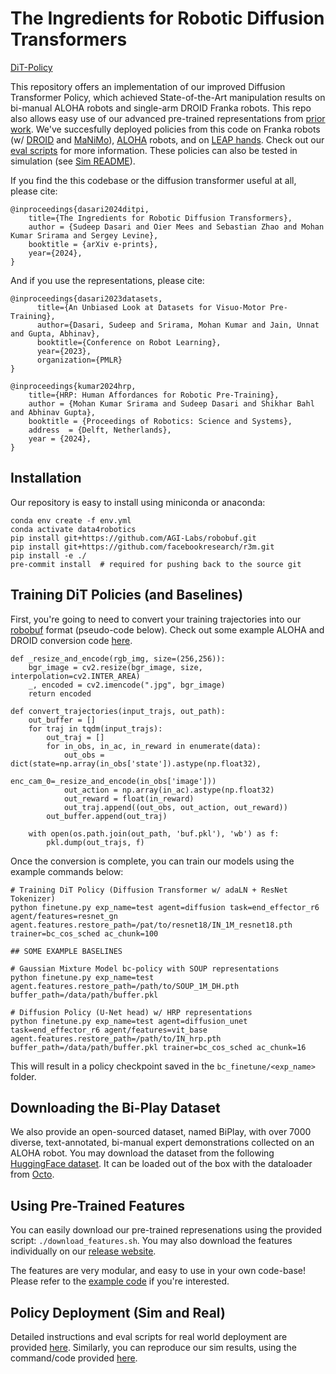 # The Ingredients for Robotic Diffusion Transformers
[DiT-Policy](https://dit-policy.github.io)

This repository offers an implementation of our improved Diffusion Transformer Policy, which achieved State-of-the-Art manipulation results on bi-manual ALOHA robots and single-arm DROID Franka robots. This repo also allows easy use of our advanced pre-trained representations from [prior](https://data4robotics.github.io) [work](https://hrp-robot.github.io). We've succesfully deployed policies from this code on Franka robots (w/ [DROID](https://github.com/droid-dataset/droid/tree/main) and [MaNiMo](https://github.com/AGI-Labs/manimo)), [ALOHA](https://tonyzhaozh.github.io/aloha/) robots, and on [LEAP hands](https://www.leaphand.com). Check out our [eval scripts](eval_scripts/README.md) for more information. These policies can also be tested in simulation (see [Sim README](https://github.com/SudeepDasari/data4robotics/tree/dit_release/data4robotics/sim)).

If you find the this codebase or the diffusion transformer useful at all, please cite:
```
@inproceedings{dasari2024ditpi,
    title={The Ingredients for Robotic Diffusion Transformers},
    author = {Sudeep Dasari and Oier Mees and Sebastian Zhao and Mohan Kumar Srirama and Sergey Levine},
    booktitle = {arXiv e-prints},
    year={2024},
}
```

And if you use the representations, please cite:
```
@inproceedings{dasari2023datasets,
      title={An Unbiased Look at Datasets for Visuo-Motor Pre-Training},
      author={Dasari, Sudeep and Srirama, Mohan Kumar and Jain, Unnat and Gupta, Abhinav},
      booktitle={Conference on Robot Learning},
      year={2023},
      organization={PMLR}
}

@inproceedings{kumar2024hrp,
    title={HRP: Human Affordances for Robotic Pre-Training},
    author = {Mohan Kumar Srirama and Sudeep Dasari and Shikhar Bahl and Abhinav Gupta},
    booktitle = {Proceedings of Robotics: Science and Systems},
    address  = {Delft, Netherlands},
    year = {2024},
}
```

## Installation
Our repository is easy to install using miniconda or anaconda:

```
conda env create -f env.yml
conda activate data4robotics
pip install git+https://github.com/AGI-Labs/robobuf.git
pip install git+https://github.com/facebookresearch/r3m.git
pip install -e ./
pre-commit install  # required for pushing back to the source git
```

## Training DiT Policies (and Baselines)
First, you're going to need to convert your training trajectories into our [robobuf](https://github.com/AGI-Labs/robobuf/tree/main) format (pseudo-code below). Check out some example ALOHA and DROID conversion code [here](https://github.com/AGI-Labs/r2d2_to_robobuf).

```
def _resize_and_encode(rgb_img, size=(256,256)):
    bgr_image = cv2.resize(bgr_image, size, interpolation=cv2.INTER_AREA)
    _, encoded = cv2.imencode(".jpg", bgr_image)
    return encoded

def convert_trajectories(input_trajs, out_path):
    out_buffer = []
    for traj in tqdm(input_trajs):
        out_traj = []
        for in_obs, in_ac, in_reward in enumerate(data):
            out_obs = dict(state=np.array(in_obs['state']).astype(np.float32),
                           enc_cam_0=_resize_and_encode(in_obs['image']))
            out_action = np.array(in_ac).astype(np.float32)
            out_reward = float(in_reward)
            out_traj.append((out_obs, out_action, out_reward))
        out_buffer.append(out_traj)

    with open(os.path.join(out_path, 'buf.pkl'), 'wb') as f:
        pkl.dump(out_trajs, f)
```

Once the conversion is complete, you can train our models using the example commands below:
```
# Training DiT Policy (Diffusion Transformer w/ adaLN + ResNet Tokenizer)
python finetune.py exp_name=test agent=diffusion task=end_effector_r6 agent/features=resnet_gn agent.features.restore_path=/pat/to/resnet18/IN_1M_resnet18.pth  trainer=bc_cos_sched ac_chunk=100

## SOME EXAMPLE BASELINES

# Gaussian Mixture Model bc-policy with SOUP representations
python finetune.py exp_name=test agent.features.restore_path=/path/to/SOUP_1M_DH.pth buffer_path=/data/path/buffer.pkl

# Diffusion Policy (U-Net head) w/ HRP representations
python finetune.py exp_name=test agent=diffusion_unet task=end_effector_r6 agent/features=vit_base agent.features.restore_path=/path/to/IN_hrp.pth buffer_path=/data/path/buffer.pkl trainer=bc_cos_sched ac_chunk=16
```
This will result in a policy checkpoint saved in the `bc_finetune/<exp_name>` folder.

## Downloading the Bi-Play Dataset
We also provide an open-sourced dataset, named BiPlay, with over 7000 diverse, text-annotated, bi-manual expert demonstrations collected on an ALOHA robot. You may download the dataset from the following [HuggingFace dataset](https://huggingface.co/datasets/oier-mees/BiPlay). It can be loaded out of the box with the dataloader from [Octo](https://octo-models.github.io).

## Using Pre-Trained Features
You can easily download our pre-trained represenations using the provided script: `./download_features.sh`. You may also download the features individually on our [release website](https://www.cs.cmu.edu/~data4robotics/release/).

The features are very modular, and easy to use in your own code-base! Please refer to the [example code](https://github.com/SudeepDasari/data4robotics/blob/main/pretrained_networks_example.py) if you're interested.

## Policy Deployment (Sim and Real)

Detailed instructions and eval scripts for real world deployment are provided [here](https://github.com/SudeepDasari/data4robotics/tree/dit_release/eval_scripts). Similarly, you can reproduce our sim results, using the command/code provided [here](https://github.com/SudeepDasari/data4robotics/tree/dit_release/data4robotics/sim).
